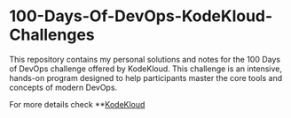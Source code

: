 # 100-Days-Of-DevOps-KodeKloud-Challenges

This repository contains my personal solutions and notes for the 100 Days of DevOps challenge offered by KodeKloud. This challenge is an intensive, hands-on program designed to help participants master the core tools and concepts of modern DevOps.

For more details check **[KodeKloud](https://kodekloud.com/100-days-of-devops)